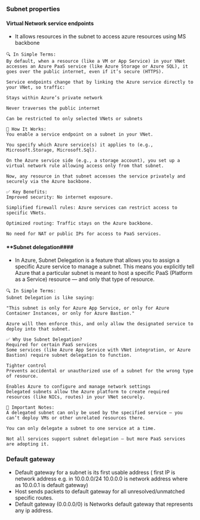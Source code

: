 ### Subnet properties
#### **Virtual Network service endpoints** 
- It allows resources in the subnet to access azure resources using MS backbone
``` Plaintext
🔍 In Simple Terms:
By default, when a resource (like a VM or App Service) in your VNet accesses an Azure PaaS service (like Azure Storage or Azure SQL), it goes over the public internet, even if it’s secure (HTTPS).

Service endpoints change that by linking the Azure service directly to your VNet, so traffic:

Stays within Azure’s private network

Never traverses the public internet

Can be restricted to only selected VNets or subnets

🧱 How It Works:
You enable a service endpoint on a subnet in your VNet.

You specify which Azure service(s) it applies to (e.g., Microsoft.Storage, Microsoft.Sql).

On the Azure service side (e.g., a storage account), you set up a virtual network rule allowing access only from that subnet.

Now, any resource in that subnet accesses the service privately and securely via the Azure backbone.

✅ Key Benefits:
Improved security: No internet exposure.

Simplified firewall rules: Azure services can restrict access to specific VNets.

Optimized routing: Traffic stays on the Azure backbone.

No need for NAT or public IPs for access to PaaS services.
```
#### **Subnet delegation####
- In Azure, Subnet Delegation is a feature that allows you to assign a specific Azure service to manage a subnet. This means you explicitly tell Azure that a particular subnet is meant to host a specific PaaS (Platform as a Service) resource — and only that type of resource.
``` Plaintext
🔍 In Simple Terms:
Subnet Delegation is like saying:

"This subnet is only for Azure App Service, or only for Azure Container Instances, or only for Azure Bastion."

Azure will then enforce this, and only allow the designated service to deploy into that subnet.

✅ Why Use Subnet Delegation?
Required for certain PaaS services
Some services (like Azure App Service with VNet integration, or Azure Bastion) require subnet delegation to function.

Tighter control
Prevents accidental or unauthorized use of a subnet for the wrong type of resource.

Enables Azure to configure and manage network settings
Delegated subnets allow the Azure platform to create required resources (like NICs, routes) in your VNet securely.

🛑 Important Notes:
A delegated subnet can only be used by the specified service — you can’t deploy VMs or other unrelated resources there.

You can only delegate a subnet to one service at a time.

Not all services support subnet delegation — but more PaaS services are adopting it.
```
### Default gateway
- Default gateway for a subnet is its first usable address ( first IP is network address e.g. in 10.0.0.0/24 10.0.0.0 is network address where as 10.0.0.1 is default gateway)
- Host sends packets to default gateway for all unresolved/unmatched specific routes.
- Default gateway (0.0.0.0/0) is Networks default gateway that represents any ip address.